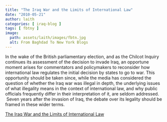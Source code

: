 ```yaml
---
title: "The Iraq War and the Limits of International Law"
date: "2010-05-21"
author: laith
categories: [ iraq-blog ]
tags: [ fbtny ]
image:
  path: assets/laith/images/fbtn.jpg
  alt: From Baghdad To New York Blogs
---
```


In the wake of the British parliamentary election, and as the Chilcot Inquiry continues its assessment of the decision to invade Iraq, an opportune moment arises for commentators and policymakers to reconsider how international law regulates the initial decision by states to go to war. This opportunity should be taken since, while the media has considered the question of whether the Iraq war was illegal in depth, the underlying issues of what illegality means in the context of international law, and why public officials frequently differ in their interpretation of it, are seldom addressed.  Seven years after the invasion of Iraq, the debate over its legality should be framed in these wider terms.  

  
[The Iraq War and the Limits of International Law](https://www.opendemocracy.net/ourkingdom/john-wooding/iraq-war-and-limits-of-international-law)
